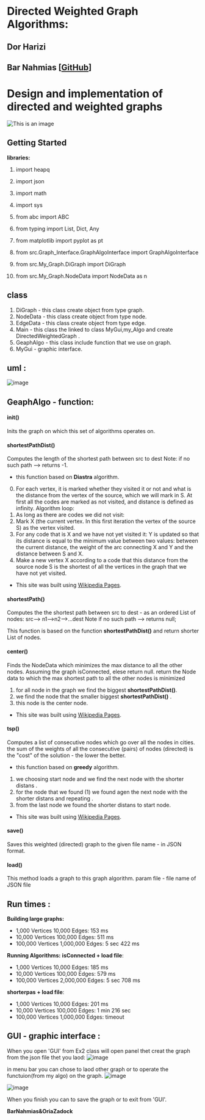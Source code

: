 # Directed Weighted Graph Algorithms:                                                                
## Dor Harizi
## Bar Nahmias [[GitHub](https://github.com/BarNahmias)]

# Design and implementation of directed and weighted graphs 

![This is an image](https://user-images.githubusercontent.com/92825016/145035678-cd125e45-64d7-4055-91bb-646ddfbf99ba.png)  

## Getting Started
**libraries:** 
1. import heapq
2. import json
3. import math
4. import sys
5. from abc import ABC
6. from typing import List, Dict, Any
7. from matplotlib import pyplot as pt

8. from src.Graph_Interface.GraphAlgoInterface import GraphAlgoInterface
9. from src.My_Graph.DiGraph import DiGraph
10. from src.My_Graph.NodeData import NodeData as n

## class
1. DiGraph - this class create object from type graph.
2. NodeData - this class create object from type node.
3. EdgeData - this class create object from type edge.
4. Main -  this class the linked to class MyGui,my_Algo and create DirectedWeightedGraph  .
5. GeaphAlgo - this class include  function that we use on graph.
7. MyGui - graphic interface.


## uml :
![image](https://user-images.githubusercontent.com/92825016/145040004-afc75f74-b14a-4bd6-8967-52d6488b4aa3.png)  


## GeaphAlgo - function:
#### **init()**
Inits the graph on which this set of algorithms operates on.


#### **shortestPathDist()**
Computes the length of the shortest path between src to dest
Note: if no such path --> returns -1.
 - this function based on **Diastra** algorithm. 
0. For each vertex, it is marked whether they visited it or not and what is the distance from the vertex of the source, which we will mark in S. At first all the codes are marked as not visited, and distance is defined as infinity.
Algorithm loop:
1. As long as there are codes we did not visit:
2. Mark X (the current vertex. In this first iteration the vertex of the source S) as the vertex visited.
3. For any code that is X and we have not yet visited it:
Y is updated so that its distance is equal to the minimum value between two values: between the current distance, the weight of the arc connecting X and Y and the distance between S and X.
4. Make a new vertex X according to a code that this distance from the source node S is the shortest of all the vertices in the graph that we have not yet visited.
* This site was built using [Wikipedia Pages](https://en.wikipedia.org/wiki/Dijkstra%27s_algorithm).
#### **shortestPath()**
Computes the the shortest path between src to dest - as an ordered List of nodes:
src--> n1-->n2-->...dest
Note if no such path --> returns null;

This function is based on the function **shortestPathDist()** and return shorter List of nodes.

#### **center()**
 Finds the NodeData which minimizes the max distance to all the other nodes.
 Assuming the graph isConnected, elese return null. 
 return the Node data to which the max shortest path to all the other nodes is minimized
1. for all node in the graph we find the biggest **shortestPathDist()**.
2. we find the node that the smaller  biggest **shortestPathDist()** .
3. this node is the center node. 
* This site was built using [Wikipedia Pages]( https://en.wikipedia.org/wiki/Graph_center).

#### **tsp()**
Computes a list of consecutive nodes which go over all the nodes in cities.
the sum of the weights of all the consecutive (pairs) of nodes (directed) is the "cost" of the solution -
the lower the better.
  - this function based on **greedy** algorithm. 
1. we choosing start node and we find the next node  with the shorter distans .
2. for the node that we found (1) we found agen the next node  with the shorter distans and repeating .
3. from the last node we found the shorter distans to start node. 
* This site was built using [Wikipedia Pages]( https://en.wikipedia.org/wiki/Travelling_salesman_problem).

#### **save()**
 Saves this weighted (directed) graph to the given
 file name - in JSON format.
#### **load()**
This method loads a graph to this graph algorithm.
param file - file name of JSON file

## Run times :

**Building large graphs:**

- 1,000 Vertices 10,000 Edges: 153 ms
- 10,000 Vertices 100,000 Edges: 511 ms
- 100,000 Vertices 1,000,000 Edges: 5 sec 422 ms

**Running Algorithms:**
**isConnected + load file**:

- 1,000 Vertices 10,000 Edges: 185 ms
- 10,000 Vertices 100,000 Edges: 579 ms
- 100,000 Vertices 2,000,000 Edges: 5 sec 708 ms

**shorterpas + load file**:

- 1,000 Vertices 10,000 Edges: 201 ms
- 10,000 Vertices 100,000 Edges: 1 min 216 sec
- 100,000 Vertices 1,000,000 Edges: timeout

## GUI - graphic interface :
When you open 'GUI' from Ex2 class will open panel thet creat the graph from the json file thet you laod:
![image](https://user-images.githubusercontent.com/92825016/146669687-37d49901-5646-43c1-9d24-3980251b31e1.png)

in menu bar you can chose to laod other graph or to operate the functuion(from my algo) on the graph.
![image](https://user-images.githubusercontent.com/92825016/146669762-5f947775-d11b-49cc-b72a-2cb5c2e9e388.png)

![image](https://user-images.githubusercontent.com/92825016/146669783-a6cb445f-76cf-4a75-9a89-54a1de17af95.png)

When you finish you can to save the graph or to exit from 'GUI'.

**BarNahmias&OriaZadock**
